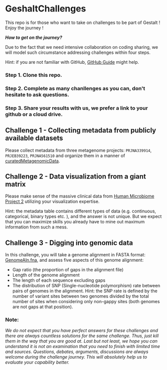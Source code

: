# GeshaltChallenges
This repo is for those who want to take on challenges to be part of Gestalt ! Enjoy the journey !



***How to get on the journey?***

Due to the fact that we need intensive collaboration on coding sharing, we will model such circumstance addressing challenges within four steps.

Hint: if you are not familiar with GitHub, [GitHub Guide](https://guides.github.com/) might help.
### Step 1. Clone this repo.

### Step 2. Complete as many chanllenges as you can, don't hesitate to ask questions.

### Step 3. Share your results with us, we prefer a link to your github or a cloud drive.


## Challenge 1 - Collecting metadata from publicly  available datasets

Please collect metadata from three metagenome projects: `PRJNA339914`, `PRJEB39223`, `PRJNA561510` and organize them in a manner of [curatedMetagenomicData](https://github.com/waldronlab/curatedMetagenomicDataCuration/blob/master/inst/curated/AsnicarF_2017/AsnicarF_2017_metadata.tsv).

## Challenge 2 - Data visualization from a giant matrix

Please make sense of the massive clinical data from [Human Microbiome Project 2](https://github.com/waldronlab/curatedMetagenomicDataCuration/blob/master/inst/curated/HMP_2019_ibdmdb/HMP_2019_ibdmdb_metadata.tsv) utilizing your visualization expertise.

Hint: the metadata table contains different types of data (e.g. continuous, categorical, binary types etc. ), and the answer is not unique. But we expect that you can maximize skills you already have to mine out maximum information from such a mess.

## Challenge 3 - Digging into genomic data

In this challenge, you will take a genome alignment in FASTA format: [GenomeAln.fna](https://github.com/Geshalt/GeshaltChallenges/blob/main/GenomeAln.fna), and assess five aspects of this genome alignment:

* Gap ratio (the proportion of gaps in the alignment file)
* Length of the genome alignment
* The length of each sequence excluding gaps
* The distribution of SNP (Single-nucleotide polymorphism) rate between pairs of genomes in the alignment. Hint: the SNP rate is defined by the number of variant sites between two genomes divided by the total number of sites when considering only non-gappy sites (both genomes are not gaps at that position).



### Note:
*We do not expect that you have perfect answers for these challenges and there are always countless solutions for the same challenge. Thus, just kill them in the way that you are good at. Last but not least, we hope you can understand it is not an examination that you need to finish with limited time and sources. Questions, debates, arguments, discussions are always welcome during the challenge journey. This will absolutely help us to evaluate your capability better.*
